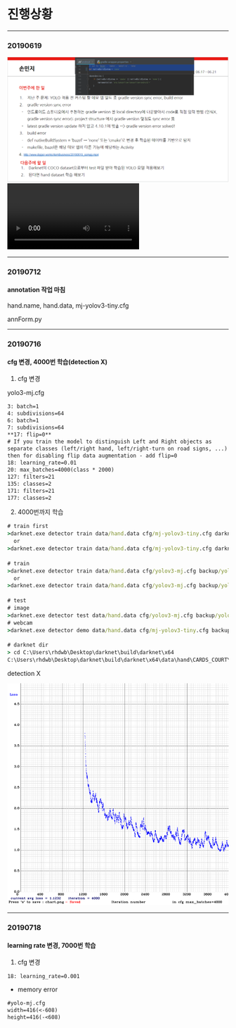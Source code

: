 # 진행상황
---
### 20190619
![20190619](./image/20190619.PNG)
![20190619_ssmgg](./video/20190619_ssmgg.mp4)

----
### 20190712
#### annotation 작업 마침

hand.name, hand.data, mj-yolov3-tiny.cfg

annForm.py

---
### 20190716
#### cfg 변경, 4000번 학습(detection X)
1. cfg 변경

  yolo3-mj.cfg
```
3: batch=1
4: subdivisions=64
6: batch=1
7: subdivisions=64
**17: flip=0**
# If you train the model to distinguish Left and Right objects as separate classes (left/right hand, left/right-turn on road signs, ...) then for disabling flip data augmentation - add flip=0
18: learning_rate=0.01
20: max_batches=4000(class * 2000)
127: filters=21
135: classes=2
171: filters=21
177: classes=2
```


2. 4000번까지 학습


```cmd
# train first
>darknet.exe detector train data/hand.data cfg/mj-yolov3-tiny.cfg darknet53.conv.74
  or
>darknet.exe detector train data/hand.data cfg/mj-yolov3-tiny.cfg darknet53.conv.74 -map

# train
>darknet.exe detector train data/hand.data cfg/yolov3-mj.cfg backup/yolov3-mj_7000.weights
  or
>darknet.exe detector train data/hand.data cfg/yolov3-mj.cfg backup/yolov3-mj_7000.weights -map

# test
# image
>darknet.exe detector test data/hand.data cfg/yolov3-mj.cfg backup/yolov3-mj_7000.weights C:\Users\rhdwb\Desktop\darknet\build\darknet\x64\data\hand\CARDS_COURTYARD_B_T_frame_0036.jpg
# webcam
>darknet.exe detector demo data/hand.data cfg/mj-yolov3-tiny.cfg backup/mj-yolov3-tiny_last.weights

# darknet dir
> cd C:\Users\rhdwb\Desktop\darknet\build\darknet\x64
C:\Users\rhdwb\Desktop\darknet\build\darknet\x64\data\hand\CARDS_COURTYARD_B_T_frame_0036.jpg
```


detection X

![1.1232_4000](./image/1.1232_4000.PNG)

---
### 20190718
#### learning rate 변경, 7000번 학습

1. cfg 변경

```
18: learning_rate=0.001
```


- memory error
```
#yolo-mj.cfg
width=416(<-608)
height=416(-<608)
```
